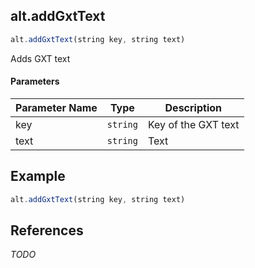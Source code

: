 [//]: # (version=bdd50963ab36599621fd4ce0b9c8670fa040f7d2f834e6148859f13a478318e5)

## alt.addGxtText

```js
alt.addGxtText(string key, string text)
```

Adds GXT text

#### Parameters
| Parameter Name | Type | Description |
| -------------- | ----------- | ----------- |
| key | `string` | Key of the GXT text |
| text | `string` | Text |

## Example

```js
alt.addGxtText(string key, string text)
```

## References

*TODO*